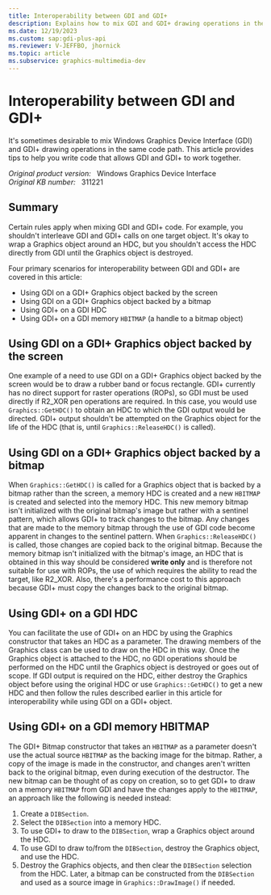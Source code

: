 ```yaml
---
title: Interoperability between GDI and GDI+
description: Explains how to mix GDI and GDI+ drawing operations in the same code path.
ms.date: 12/19/2023
ms.custom: sap:gdi-plus-api
ms.reviewer: V-JEFFBO, jhornick
ms.topic: article
ms.subservice: graphics-multimedia-dev
---
```

# Interoperability between GDI and GDI+

It's sometimes desirable to mix Windows Graphics Device Interface (GDI) and GDI+ drawing operations in the same code path. This article provides tips to help you write code that allows GDI and GDI+ to work together.

_Original product version:_ &nbsp; Windows Graphics Device Interface  
_Original KB number:_ &nbsp; 311221

## Summary

Certain rules apply when mixing GDI and GDI+ code. For example, you shouldn't interleave GDI and GDI+ calls on one target object. It's okay to wrap a Graphics object around an HDC, but you shouldn't access the HDC directly from GDI until the Graphics object is destroyed.

Four primary scenarios for interoperability between GDI and GDI+ are covered in this article:

- Using GDI on a GDI+ Graphics object backed by the screen
- Using GDI on a GDI+ Graphics object backed by a bitmap
- Using GDI+ on a GDI HDC
- Using GDI+ on a GDI memory `HBITMAP` (a handle to a bitmap object)

## Using GDI on a GDI+ Graphics object backed by the screen

One example of a need to use GDI on a GDI+ Graphics object backed by the screen would be to draw a rubber band or focus rectangle. GDI+ currently has no direct support for raster operations (ROPs), so GDI must be used directly if R2_XOR pen operations are required. In this case, you would use `Graphics::GetHDC()` to obtain an HDC to which the GDI output would be directed. GDI+ output shouldn't be attempted on the Graphics object for the life of the HDC (that is, until `Graphics::ReleaseHDC()` is called).

## Using GDI on a GDI+ Graphics object backed by a bitmap

When `Graphics::GetHDC()` is called for a Graphics object that is backed by a bitmap rather than the screen, a memory HDC is created and a new `HBITMAP` is created and selected into the memory HDC. This new memory bitmap isn't initialized with the original bitmap's image but rather with a sentinel pattern, which allows GDI+ to track changes to the bitmap. Any changes that are made to the memory bitmap through the use of GDI code become apparent in changes to the sentinel pattern. When `Graphics::ReleaseHDC()` is called, those changes are copied back to the original bitmap. Because the memory bitmap isn't initialized with the bitmap's image, an HDC that is obtained in this way should be considered **write only** and is therefore not suitable for use with ROPs, the use of which requires the ability to read the target, like R2_XOR. Also, there's a performance cost to this approach because GDI+ must copy the changes back to the original bitmap.

## Using GDI+ on a GDI HDC

You can facilitate the use of GDI+ on an HDC by using the Graphics constructor that takes an HDC as a parameter. The drawing members of the Graphics class can be used to draw on the HDC in this way. Once the Graphics object is attached to the HDC, no GDI operations should be performed on the HDC until the Graphics object is destroyed or goes out of scope. If GDI output is required on the HDC, either destroy the Graphics object before using the original HDC or use `Graphics::GetHDC()` to get a new HDC and then follow the rules described earlier in this article for interoperability while using GDI on a GDI+ object.

## Using GDI+ on a GDI memory HBITMAP

The GDI+ Bitmap constructor that takes an `HBITMAP` as a parameter doesn't use the actual source `HBITMAP` as the backing image for the bitmap. Rather, a copy of the image is made in the constructor, and changes aren't written back to the original bitmap, even during execution of the destructor. The new bitmap can be thought of as copy on creation, so to get GDI+ to draw on a memory `HBITMAP` from GDI and have the changes apply to the `HBITMAP`, an approach like the following is needed instead:

1. Create a `DIBSection`.
2. Select the `DIBSection` into a memory HDC.
3. To use GDI+ to draw to the `DIBSection`, wrap a Graphics object around the HDC.
4. To use GDI to draw to/from the `DIBSection`, destroy the Graphics object, and use the HDC.
5. Destroy the Graphics objects, and then clear the `DIBSection` selection from the HDC. Later, a bitmap can be constructed from the `DIBSection` and used as a source image in `Graphics::DrawImage()` if needed.
